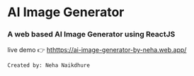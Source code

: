 # AI Image Generator
### A web based AI Image Generator using ReactJS

live demo 👉 [hthttps://ai-image-generator-by-neha.web.app/](hthttps://ai-image-generator-by-neha.web.app/)


```
Created by: Neha Naikdhure
```